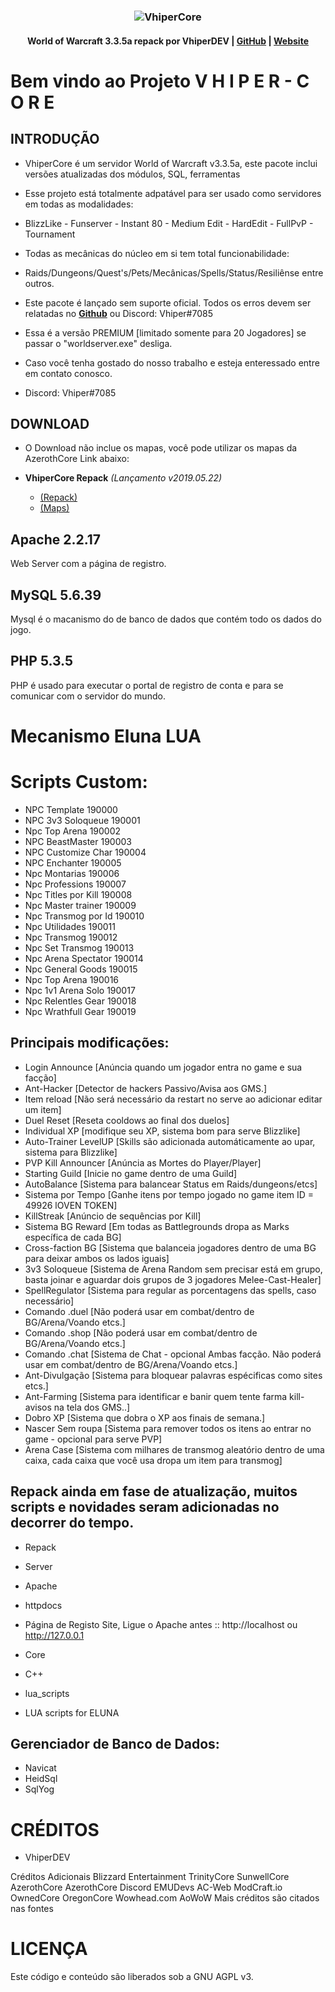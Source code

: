 ### <p align="center">![VhiperCore](https://media.discordapp.net/attachments/521114818535751681/580934854716162083/w40k0CLZAswQ8ocGJQRbI3wlu8_x9H4A-7h-Uxw6YXoS9gJSCmvbRdnj-JwnRsZgGBV6FTVLKZ6ZIJW0uhfh_y6pu64YF5hBZ1sC.png "VhiperCore")</p>

#### <p align="center"> World of Warcraft 3.3.5a repack por VhiperDEV | [GitHub](https://github.com/vhiperdev) | [Website](https://sites.google.com/view/wowemuladores)</p>


# Bem vindo ao Projeto V H I P E R - C O R E

## INTRODUÇÃO

- VhiperCore é um servidor World of Warcraft v3.3.5a, este pacote inclui versões atualizadas dos módulos, SQL, ferramentas

- Esse projeto está totalmente adpatável para ser usado como servidores em todas as modalidades:

- BlizzLike - Funserver - Instant 80 - Medium Edit - HardEdit - FullPvP - Tournament

- Todas as mecânicas do núcleo em si tem total funcionabilidade:

- Raids/Dungeons/Quest's/Pets/Mecânicas/Spells/Status/Resiliênse entre outros.

- Este pacote é lançado sem suporte oficial. Todos os erros devem ser relatadas no [**Github**](https://github.com/vhiperdev/VhiperCore/issues) ou Discord: Vhiper#7085

- Essa é a versão PREMIUM [limitado somente para 20 Jogadores] se passar o "worldserver.exe" desliga.

- Caso você tenha gostado do nosso trabalho e esteja enteressado entre em contato conosco.

- Discord: Vhiper#7085

## DOWNLOAD

- O Download não inclue os mapas, você pode utilizar os mapas da AzerothCore Link abaixo:

- **VhiperCore Repack** _(Lançamento v2019.05.22)_
    - [(Repack)](https://rebrand.ly/vhipercore_project)
	- [(Maps)](https://rebrand.ly/vhipercore_mapas)
  

## Apache 2.2.17 
Web Server com a página de registro.

## MySQL 5.6.39
Mysql é o macanismo do de banco de dados que contém todo os dados do jogo.

## PHP 5.3.5
PHP é usado para executar o portal de registro de conta e para se comunicar com o servidor do mundo.

# Mecanismo Eluna LUA

# Scripts Custom:

- NPC Template 	    	 190000
- NPC 3v3 Soloqueue   	190001
- Npc Top Arena	    	190002
- NPC BeastMaster     	190003
- NPC Customize Char  	190004
- NPC Enchanter 	    190005
- Npc Montarias	    	190006
- Npc Professions     	190007
- Npc Titles por Kill 	190008
- Npc Master trainer  	190009
- Npc Transmog por Id 	190010
- Npc Utilidades      	190011
- Npc Transmog  	    190012
- Npc Set Transmog    	190013
- Npc Arena Spectator 	190014
- Npc General Goods		190015
- Npc Top Arena 		190016
- Npc 1v1 Arena Solo	190017
- Npc Relentles Gear  	190018
- Npc Wrathfull Gear	190019

## Principais modificações:

- Login Announce	[Anúncia quando um jogador entra no game e sua facção]
- Ant-Hacker 	    	[Detector de hackers Passivo/Avisa aos GMS.]
- Item reload 	    	[Não será necessário da restart no serve ao adicionar editar um item]
- Duel Reset 	    	[Reseta cooldows ao final dos duelos]
- Individual XP 	[modifique seu XP, sistema bom para serve Blizzlike]
- Auto-Trainer LevelUP	[Skills são adicionada automáticamente ao upar, sistema para Blizzlike]
- PVP Kill Announcer  	[Anúncia as Mortes do Player/Player]
- Starting Guild 	[Inicie no game dentro de uma Guild]
- AutoBalance     	[Sistema para balancear Status em Raids/dungeons/etcs]
- Sistema por Tempo   	[Ganhe itens por tempo jogado no game item ID = 49926 lOVEN TOKEN]
- KillStreak 	    	[Anúncio de sequências por Kill]
- Sistema BG Reward  	[Em todas as Battlegrounds dropa as Marks específica de cada BG]
- Cross-faction BG    	[Sistema que balanceia jogadores dentro de uma BG para deixar ambos os lados iguais]
- 3v3 Soloqueue  	[Sistema de Arena Random sem precisar está em grupo, basta joinar e aguardar dois grupos de 3 jogadores Melee-Cast-Healer]
- SpellRegulator 	[Sistema para regular as porcentagens das spells, caso necessário]
- Comando .duel		[Não poderá usar em combat/dentro de BG/Arena/Voando etcs.]
- Comando .shop 	[Não poderá usar em combat/dentro de BG/Arena/Voando etcs.]
- Comando .chat       	[Sistema de Chat - opcional Ambas facção. Não poderá usar em combat/dentro de BG/Arena/Voando etcs.]
- Ant-Divulgação 	[Sistema para bloquear palavras espécificas como sites etcs.]
- Ant-Farming		[Sistema para identificar e banir quem tente farma kill- avisos na tela dos GMS..]
- Dobro XP	    	[Sistema que dobra o XP aos finais de semana.]
- Nascer Sem roupa    	[Sistema para remover todos os itens ao entrar no game - opcional para serve PVP]
- Arena Case 		[Sistema com milhares de transmog aleatório dentro de uma caixa, cada caixa que você usa dropa um item para transmog]

## Repack ainda em fase de atualização, muitos scripts e novidades seram adicionadas no decorrer do tempo.


- Repack
- Server
- Apache
- httpdocs
- Página de Registo Site, Ligue o Apache antes :: http://localhost ou http://127.0.0.1

- Core
- C++
- lua_scripts
- LUA scripts for ELUNA

## Gerenciador de Banco de Dados:
- Navicat
- HeidSql
- SqlYog


# CRÉDITOS
- VhiperDEV

Créditos Adicionais 
Blizzard Entertainment 
TrinityCore 
SunwellCore 
AzerothCore 
AzerothCore Discord 
EMUDevs 
AC-Web 
ModCraft.io 
OwnedCore 
OregonCore 
Wowhead.com 
AoWoW 
Mais créditos são citados nas fontes

# LICENÇA
Este código e conteúdo são liberados sob a GNU AGPL v3.
